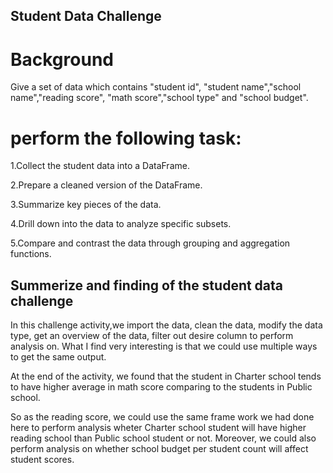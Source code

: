 ## Student Data Challenge

# Background
Give a set of data which contains "student id", "student name","school name","reading score", "math score","school type" and "school budget".

# perform the following task:
1.Collect the student data into a DataFrame.

2.Prepare a cleaned version of the DataFrame.

3.Summarize key pieces of the data.

4.Drill down into the data to analyze specific subsets.

5.Compare and contrast the data through grouping and aggregation functions.

## Summerize and finding of the student data challenge

In this challenge activity,we import the data, clean the data, modify the data type, get an overview of the data, filter out desire column to perform analysis on. What I find very interesting is that we could use multiple ways to get the same output.

At the end of the activity, we found that the student in Charter school tends to have higher average in math score comparing to the students in Public school.

So as the reading score, we could use the same frame work we had done here to perform analysis wheter Charter school student will have higher reading school than Public school student or not. Moreover, we could also perform analysis on whether school budget per student count will affect student scores.
